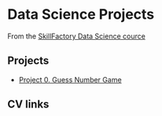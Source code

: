 # Data Science Projects

From the [SkillFactory Data Science cource](https://skillfactory.ru/data-scientist-pro)

## Projects
* [Project 0. Guess Number Game](https://github.com/vgurov-dev/sf_projects/project_0/README.md)

## CV links